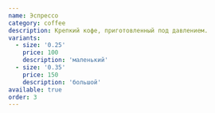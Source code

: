```yaml
---
name: Эспрессо
category: coffee
description: Крепкий кофе, приготовленный под давлением.
variants:
  - size: '0.25'
    price: 100
    description: 'маленький'
  - size: '0.35'
    price: 150
    description: 'большой'
available: true
order: 3
---
```

